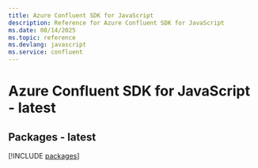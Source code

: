 ```yaml
---
title: Azure Confluent SDK for JavaScript
description: Reference for Azure Confluent SDK for JavaScript
ms.date: 08/14/2025
ms.topic: reference
ms.devlang: javascript
ms.service: confluent
---
```

# Azure Confluent SDK for JavaScript - latest
## Packages - latest
[!INCLUDE [packages](confluent-index.md)]
